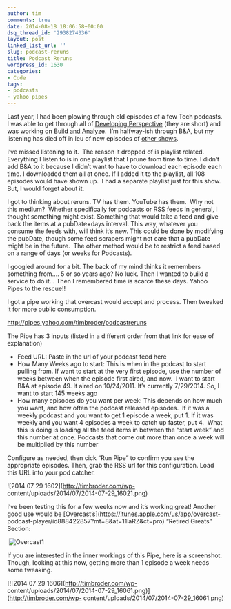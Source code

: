 ```yaml
---
author: tim
comments: true
date: 2014-08-18 18:06:58+00:00
dsq_thread_id: '2938274336'
layout: post
linked_list_url: ''
slug: podcast-reruns
title: Podcast Reruns
wordpress_id: 1630
categories:
- Code
tags:
- podcasts
- yahoo pipes
---
```


Last year, I had been plowing through old episodes of a few Tech podcasts. I
was able to get through all of [Developing
Perspective](http://developingperspective.com/) (they are short) and was
working on [Build and Analyze](http://5by5.tv/buildanalyze).  I’m halfway-ish
through B&amp;A, but my listening has died off in leu of new episodes of
[other shows](http://timbroder.com/podcasts).

I’ve missed listening to it.  The reason it dropped of is playlist related.
Everything I listen to is in one playlist that I prune from time to time. I
didn’t add B&amp;A to it because I didn’t want to have to download each
episode each time. I downloaded them all at once. If I added it to the
playlist, all 108 episodes would have shown up.  I had a separate playlist
just for this show. But, I would forget about it.

I got to thinking about reruns. TV has them. YouTube has them.  Why not this
medium?  Whether specifically for podcasts or RSS feeds in general, I thought
something might exist. Something that would take a feed and give back the
items at a pubDate+days interval. This way, whatever you consume the feeds
with, will think it’s new. This could be done by modifying the pubDate, though
some feed scrapers might not care that a pubDate might be in the future.  The
other method would be to restrict a feed based on a range of days (or weeks
for Podcasts).

I googled around for a bit. The back of my mind thinks it remembers something
from…. 5 or so years ago? No luck. Then I wanted to build a service to do it…
Then I remembered time is scarce these days. Yahoo Pipes to the rescue!!

I got a pipe working that overcast would accept and process. Then tweaked it
for more public consumption.

<http://pipes.yahoo.com/timbroder/podcastreruns>

The Pipe has 3 inputs (listed in a different order from that link for ease of
explanation)

  * Feed URL: Paste in the url of your podcast feed here
  * How Many Weeks ago to start: This is when in the podcast to start pulling from. If want to start at the very first episode, use the number of weeks between when the episode first aired, and now.  I want to start B&amp;A at episode 49. It aired on 10/24/2011. It’s currently 7/29/2014. So, I want to start 145 weeks ago
  * How many episodes do you want per week: This depends on how much you want, and how often the podcast released episodes.  If it was a weekly podcast and you want to get 1 episode a week, put 1. If it was weekly and you want 4 episodes a week to catch up faster, put 4.  What this is doing is loading all the feed items in between the “start week” and this number at once. Podcasts that come out more than once a week will be multiplied by this number

Configure as needed, then cick “Run Pipe” to confirm you see the appropriate
episodes. Then, grab the RSS url for this configuration. Load this URL into
your pod catcher.

![2014 07 29 1602](http://timbroder.com/wp-
content/uploads/2014/07/2014-07-29_16021.png)

I’ve been testing this for a few weeks now and it’s working great! Another
good use would be [Overcast’s](https://itunes.apple.com/us/app/overcast-
podcast-player/id888422857?mt=8&at=11laRZ&ct=pro) “Retired Greats” Section:

 ![Overcast1](http://timbroder.com/wp-content/uploads/2014/08/overcast1.jpg)

If you are interested in the inner workings of this Pipe, here is a
screenshot. Though, looking at this now, getting more than 1 episode a week
needs some tweaking.

[![2014 07 29 1606](http://timbroder.com/wp-
content/uploads/2014/07/2014-07-29_16061.png)](http://timbroder.com/wp-
content/uploads/2014/07/2014-07-29_16061.png)

